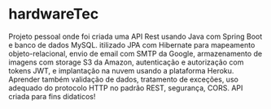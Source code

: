 # hardwareTec
Projeto pessoal onde foi criada uma API Rest usando Java com Spring Boot e banco de dados MySQL. itilizado JPA com Hibernate para mapeamento objeto-relacional, 
envio de email com SMTP da Google, armazenamento de imagens com storage S3 da Amazon, autenticação e autorização com tokens JWT,
e implantação na nuvem usando a plataforma Heroku. 
Aprender também validação de dados, tratamento de exceções, uso adequado do protocolo HTTP no padrão REST, segurança, CORS.
API criada para fins didaticos!
